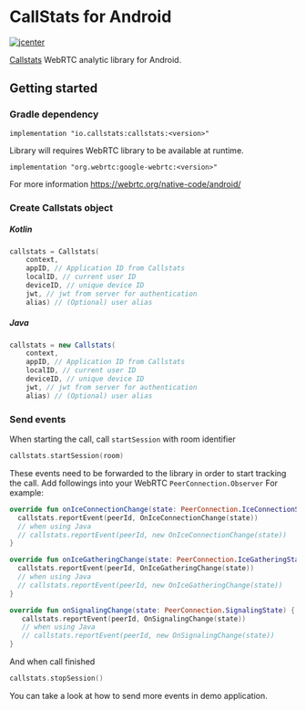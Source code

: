 CallStats for Android
=====================

[![jcenter](https://api.bintray.com/packages/callstats-io/maven/callstats/images/download.svg)](https://bintray.com/callstats-io/maven/callstats/_latestVersion)

[Callstats](https://www.callstats.io/) WebRTC analytic library for Android.

## Getting started
### Gradle dependency

```
implementation "io.callstats:callstats:<version>"
```

Library will requires WebRTC library to be available at runtime.
```
implementation "org.webrtc:google-webrtc:<version>"
```
For more information https://webrtc.org/native-code/android/

### Create Callstats object

##### Kotlin
```kotlin
callstats = Callstats(
    context,
    appID, // Application ID from Callstats
    localID, // current user ID
    deviceID, // unique device ID
    jwt, // jwt from server for authentication
    alias) // (Optional) user alias
```

##### Java
```Java
callstats = new Callstats(
    context,
    appID, // Application ID from Callstats
    localID, // current user ID
    deviceID, // unique device ID
    jwt, // jwt from server for authentication
    alias) // (Optional) user alias
```

### Send events
When starting the call, call `startSession` with room identifier
```kotlin
callstats.startSession(room)
```

These events need to be forwarded to the library in order to start tracking the call. Add followings into your WebRTC `PeerConnection.Observer` For example:

```kotlin
override fun onIceConnectionChange(state: PeerConnection.IceConnectionState) {
  callstats.reportEvent(peerId, OnIceConnectionChange(state))
  // when using Java   
  // callstats.reportEvent(peerId, new OnIceConnectionChange(state)) 
}

override fun onIceGatheringChange(state: PeerConnection.IceGatheringState) {
  callstats.reportEvent(peerId, OnIceGatheringChange(state))
  // when using Java   
  // callstats.reportEvent(peerId, new OnIceGatheringChange(state))
}

override fun onSignalingChange(state: PeerConnection.SignalingState) {
   callstats.reportEvent(peerId, OnSignalingChange(state))
   // when using Java   
   // callstats.reportEvent(peerId, new OnSignalingChange(state))
}
```

And when call finished
``` kotlin
callstats.stopSession()
```

You can take a look at how to send more events in demo application.